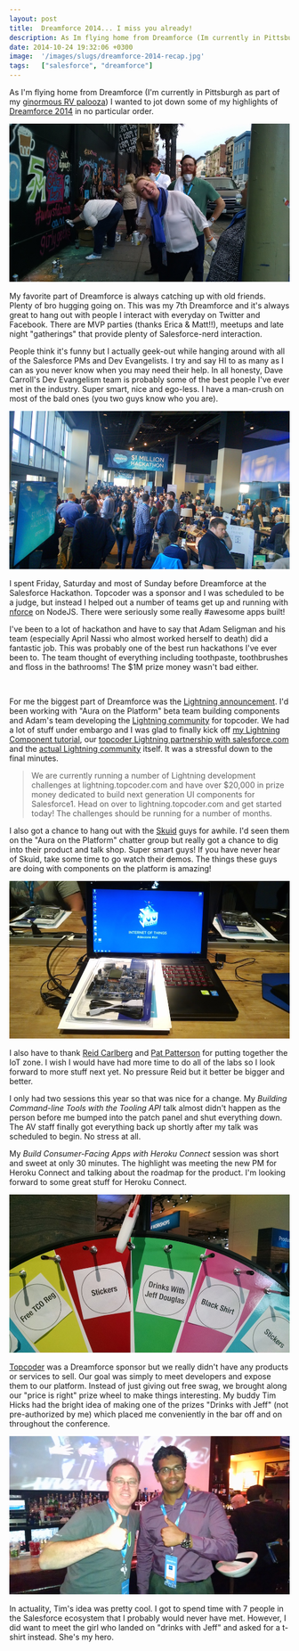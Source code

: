 ```yaml
---
layout: post
title:  Dreamforce 2014... I miss you already!
description: As Im flying home from Dreamforce (Im currently in Pittsburgh as part of my  ginormous RV palooza ) I wanted to jot down some of my highlights of Dreamforce 2014  in no particular order. My favorite part of Dreamforce is always catching up with old friends. Plenty of bro hugging going on. This was my 7th Dreamforce and its always great to hang out with people I interact with everyday on Twitter and Facebook. There are MVP parties (thanks Erica & Matt!!), meetups and late night gatherings that pr
date: 2014-10-24 19:32:06 +0300
image:  '/images/slugs/dreamforce-2014-recap.jpg'
tags:   ["salesforce", "dreamforce"]
---
```

<p>As I'm flying home from Dreamforce (I'm currently in Pittsburgh as part of my <a href="http://whereintheworldis.jeffdouglas.com">ginormous RV palooza</a>) I wanted to jot down some of my highlights of <a href="http://www.salesforce.com/dreamforce/DF14/">Dreamforce 2014</a> in no particular order.</p>
<p><img src="images/2014-10-13-17-59-49.jpg" alt="" ></p>
<p>My favorite part of Dreamforce is always catching up with old friends. Plenty of bro hugging going on. This was my 7th Dreamforce and it's always great to hang out with people I interact with everyday on Twitter and Facebook. There are MVP parties (thanks Erica & Matt!!), meetups and late night "gatherings" that provide plenty of Salesforce-nerd interaction.</p>
<p>People think it's funny but I actually geek-out while hanging around with all of the Salesforce PMs and Dev Evangelists. I try and say HI to as many as I can as you never know when you may need their help. In all honesty, Dave Carroll's Dev Evangelism team is probably some of the best people I've ever met in the industry. Super smart, nice and ego-less. I have a man-crush on most of the bald ones (you two guys know who you are).</p>
<p><img src="images/2014-10-12-14-14-34.jpg" alt="" ></p>
<p>I spent Friday, Saturday and most of Sunday before Dreamforce at the Salesforce Hackathon. Topcoder was a sponsor and I was scheduled to be a judge, but instead I helped out a number of teams get up and running with <a href="https://github.com/kevinohara80/nforce">nforce</a> on NodeJS. There were seriously some really #awesome apps built!</p>
<p>I've been to a lot of hackathon and have to say that Adam Seligman and his team (especially April Nassi who almost worked herself to death) did a fantastic job. This was probably one of the best run hackathons I've ever been to. The team thought of everything including toothpaste, toothbrushes and floss in the bathrooms! The $1M prize money wasn't bad either.</p>
<p><img src="http://3a72mb4dqcfnkgfimp04jgyyd.wpengine.netdna-cdn.com/wp-content/uploads/2014/10/s1-lightning.png" alt="" ></p>
<p>For me the biggest part of Dreamforce was the <a href="http://www.salesforce.com/platform/services/lightning/">Lightning announcement</a>. I'd been working with "Aura on the Platform" beta team building components and Adam's team developing the <a href="http://lightning.topcoder.com">Lightning community</a> for topcoder. We had a lot of stuff under embargo and I was glad to finally kick off <a href="/2014/10/14/tutorial-build-your-first-lightning-component/">my Lightning Component tutorial</a>, our <a href="http://www.topcoder.com/blog/announcing-the-20000-salesforce1-lighting-component-series/">topcoder Lightning partnership with salesforce.com</a> and the <a href="http://lightning.topcoder.com">actual Lightning community</a> itself. It was a stressful down to the final minutes.</p>
<blockquote>
<p>We are currently running a number of Lightning development challenges at lightning.topcoder.com and have over $20,000 in prize money dedicated to build next generation UI components for Salesforce1. Head on over to lightning.topcoder.com and get started today! The challenges should be running for a number of months.</p>
</blockquote>
<p>I also got a chance to hang out with the <a href="http://www.skuidify.com/">Skuid</a> guys for awhile. I'd seen them on the "Aura on the Platform" chatter group but really got a chance to dig into their product and talk shop. Super smart guys! If you have never hear of Skuid, take some time to go watch their demos. The things these guys are doing with components on the platform is amazing!</p>
<p><img src="images/2014-10-13-11-01-41.jpg" alt="" ></p>
<p>I also have to thank <a href="https://twitter.com/ReidCarlberg">Reid Carlberg</a> and <a href="https://twitter.com/metadaddy">Pat Patterson</a> for putting together the IoT zone. I wish I would have had more time to do all of the labs so I look forward to more stuff next yet. No pressure Reid but it better be bigger and better.</p>
<p>I only had two sessions this year so that was nice for a change. My <em>Building Command-line Tools with the Tooling API</em> talk almost didn't happen as the person before me bumped into the patch panel and shut everything down. The AV staff finally got everything back up shortly after my talk was scheduled to begin. No stress at all.</p>
<p>My <em>Build Consumer-Facing Apps with Heroku Connect</em> session was short and sweet at only 30 minutes. The highlight was meeting the new PM for Heroku Connect and talking about the roadmap for the product. I'm looking forward to some great stuff for Heroku Connect.</p>
<p><img src="images/2014-10-13-09-44-41.jpg" alt="" ></p>
<p><a href="http://www.topcoder.com">Topcoder</a> was a Dreamforce sponsor but we really didn't have any products or services to sell. Our goal was simply to meet developers and expose them to our platform. Instead of just giving out free swag, we brought along our "price is right" prize wheel to make things interesting. My buddy Tim Hicks had the bright idea of making one of the prizes "Drinks with Jeff" (not pre-authorized by me) which placed me conveniently in the bar off and on throughout the conference.</p>
<p><img src="images/2014-10-14-14-29-23.jpg" alt="" ></p>
<p>In actuality, Tim's idea was pretty cool. I got to spend time with 7 people in the Salesforce ecosystem that I probably would never have met. However, I did want to meet the girl who landed on "drinks with Jeff" and asked for a t-shirt instead. She's my hero.</p>

